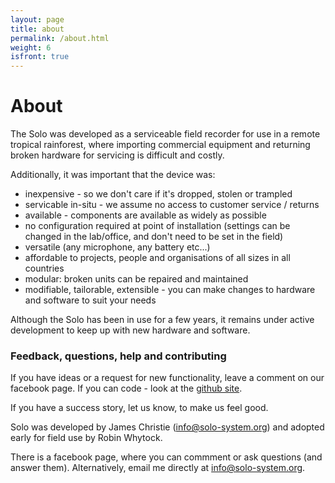 ```yaml
---
layout: page
title: about
permalink: /about.html
weight: 6
isfront: true
---
```


# About

The Solo was developed as a serviceable field recorder for use in a
remote tropical rainforest, where importing commercial equipment and
returning broken hardware for servicing is difficult and costly.

Additionally, it was important that the device was:

* inexpensive - so we don't care if it's dropped, stolen or trampled
* servicable in-situ - we assume no access to customer service / returns
* available - components are available as widely as possible
* no configuration required at point of installation (settings can be changed in the lab/office, and don't need to be set in the field)
* versatile (any microphone, any battery etc...)
* affordable to projects, people and organisations of all sizes in all countries
* modular: broken units can be repaired and maintained
* modifiable, tailorable, extensible - you can make changes to hardware and software to suit your needs

Although the Solo has been in use for a few years, it remains under
active development to keep up with new hardware and software.

### Feedback, questions, help and contributing

If you have ideas or a request for new functionality, leave a
comment on our facebook page.    If you can code - look at the [github
site](www.github.com/solo-system).

If you have a success story, let us know, to make us feel good.

Solo was developed by James Christie (info@solo-system.org) and
adopted early for field use by Robin Whytock.

There is a facebook page, where you can commment or ask questions (and
answer them).  Alternatively, email me directly at info@solo-system.org.

